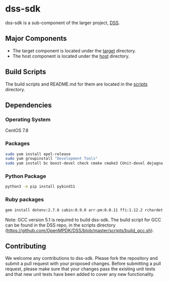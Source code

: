 # dss-sdk

dss-sdk is a sub-component of the larger project, [DSS](https://github.com/OpenMPDK/DSS).

## Major Components
- The target component is located under the [target](target) directory.
- The host component is located under the [host](host) directory.

## Build Scripts
The build scripts and README.md for them are located in the [scripts](scripts) directory.

## Dependencies

### Operating System
CentOS 7.8

### Packages
```bash
sudo yum install epel-release
sudo yum groupinstall "Development Tools"
sudo yum install bc boost-devel check cmake cmake3 CUnit-devel dejagnu dpkg elfutils-libelf-devel expect glibc-devel jemalloc-devel Judy-devel libaio-devel libcurl-devel libuuid-devel meson ncurses-devel numactl-devel openssl-devel pulseaudio-libs-devel python3 python3-devel python3-pip rdma-core-devel redhat-lsb ruby-devel snappy-devel tbb-devel wget zlib-devel
```

### Python Package
```bash
python3 -m pip install pybind11
```

### Ruby packages
```bash
gem install dotenv:2.7.6 cabin:0.9.0 arr-pm:0.0.11 ffi:1.12.2 rchardet:1.8.0 git:1.7.0 rexml:3.2.4 backports:3.21.0 clamp:1.0.1 mustache:0.99.8 stud:0.0.23 insist:1.0.0 pleaserun:0.0.32 fpm:1.13.1
```

Note: GCC version 5.1 is required to build dss-sdk. The build script for GCC can be found in the DSS repo, in the scripts directory (https://github.com/OpenMPDK/DSS/blob/master/scripts/build_gcc.sh).

## Contributing
We welcome any contributions to dss-sdk. Please fork the repository and submit a pull request with your proposed changes. Before submitting a pull request, please make sure that your changes pass the existing unit tests and that new unit tests have been added to cover any new functionality.
